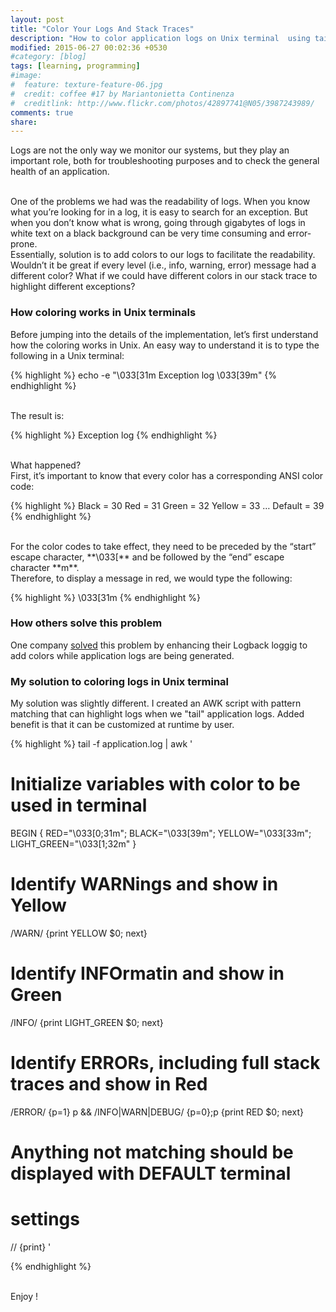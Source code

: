 ```yaml
---
layout: post
title: "Color Your Logs And Stack Traces"
description: "How to color application logs on Unix terminal  using tail and AWK"
modified: 2015-06-27 00:02:36 +0530
#category: [blog]
tags: [learning, programming]
#image:
#  feature: texture-feature-06.jpg
#  credit: coffee #17 by Mariantonietta Continenza
#  creditlink: http://www.flickr.com/photos/42897741@N05/3987243989/
comments: true
share: 
---
```


Logs are not the only way we monitor our systems, but they play an important role, both for troubleshooting purposes and to check the general health of an application.

<br/>
One of the problems we had was the readability of logs. When you know what you’re looking for in a log, it is easy to search for an exception. But when you don’t know what is wrong, going through gigabytes of logs in white text on a black background can be very time consuming and error-prone.

<br/>
Essentially, solution is to add colors to our logs to facilitate the readability.   Wouldn’t it be great if every level (i.e., info, warning, error) message had a different color? What if we could have different colors in our stack trace to highlight different exceptions?

### How coloring works in Unix terminals

Before jumping into the details of the implementation, let’s first understand how the coloring works in Unix. An easy way to understand it is to type the following in a Unix terminal:

{% highlight %}
echo -e "\033[31m  Exception log  \033[39m"
{% endhighlight %}

<br/>
The result is:

{% highlight %}
Exception log
{% endhighlight %}

<br/>
What happened?

<br/>
First, it’s important to know that every color has a corresponding ANSI color code:

{% highlight %}
Black = 30
Red = 31
Green = 32
Yellow = 33
…
Default = 39
{% endhighlight %}

<br/>
For the color codes to take effect, they need to be preceded by the “start” escape character, **\033[** and be followed by the “end” escape character **m**.

<br/>
Therefore, to display a message in red, we would type the following:

{% highlight %}
\033[31m
{% endhighlight %}

### How others solve this problem

One company [solved] this problem by enhancing their Logback loggig to add colors while application logs are being generated.

### My solution to coloring logs in Unix terminal

My solution was slightly different. I created an AWK script with pattern matching that can highlight logs when we "tail" application logs. Added benefit is that it can be customized at runtime by user.

{% highlight %}
tail -f application.log | awk '

# Initialize variables with color to be used in terminal
  BEGIN { RED="\033[0;31m"; 
          BLACK="\033[39m"; 
          YELLOW="\033[33m"; 
          LIGHT_GREEN="\033[1;32m"
  }

# Identify WARNings and show in Yellow
  /WARN/ {print YELLOW $0; next}
  
# Identify  INFOrmatin and show in Green
  /INFO/ {print LIGHT_GREEN $0; next}
  
# Identify ERRORs, including full stack traces and show in Red  
  /ERROR/ {p=1} p && /INFO|WARN|DEBUG/ {p=0};p {print RED $0; next}
  
# Anything not matching should be displayed with DEFAULT terminal 
# settings
  // {print}
'

{% endhighlight %}


<br/>
Enjoy !


[solved]:http://engineering.wix.com/2015/05/21/color-your-logs-and-stack-traces/
